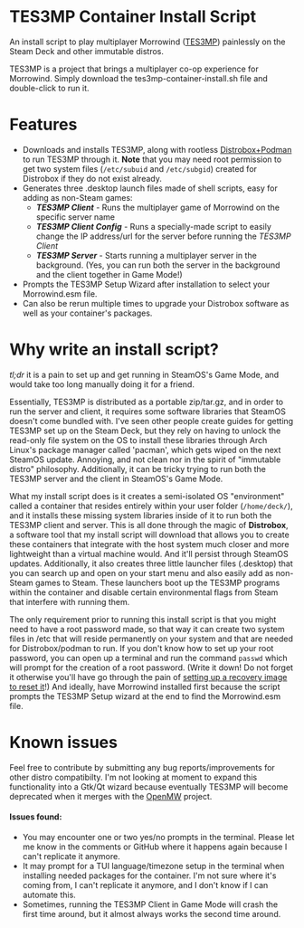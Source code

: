 # TES3MP Container Install Script
An install script to play multiplayer Morrowind ([TES3MP](https://github.com/TES3MP/TES3MP)) painlessly on the Steam Deck and other immutable distros.

TES3MP is a project that brings a multiplayer co-op experience for Morrowind. Simply download the tes3mp-container-install.sh file and double-click to run it.

# Features
- Downloads and installs TES3MP, along with rootless [Distrobox+Podman](https://github.com/89luca89/distrobox) to run TES3MP through it. **Note** that you may need root permission to get two system files (`/etc/subuid` and `/etc/subgid`) created for Distrobox if they do not exist already.
- Generates three .desktop launch files made of shell scripts, easy for adding as non-Steam games:
  - ***TES3MP Client*** - Runs the multiplayer game of Morrowind on the specific server name
  - ***TES3MP Client Config*** - Runs a specially-made script to easily change the IP address/url for the server before running the *TES3MP Client*
  - ***TES3MP Server*** - Starts running a multiplayer server in the background. (Yes, you can run both the server in the background and the client together in Game Mode!)
- Prompts the TES3MP Setup Wizard after installation to select your Morrowind.esm file.
- Can also be rerun multiple times to upgrade your Distrobox software as well as your container's packages.

# Why write an install script?
*tl;dr* it is a pain to set up and get running in SteamOS's Game Mode, and would take too long manually doing it for a friend.

Essentially, TES3MP is distributed as a portable zip/tar.gz, and in order to run the server and client, it requires some software libraries that SteamOS doesn't come bundled with. I've seen other people create guides for getting TES3MP set up on the Steam Deck, but they rely on having to unlock the read-only file system on the OS to install these libraries through Arch Linux's package manager called 'pacman', which gets wiped on the next SteamOS update. Annoying, and not clean nor in the spirit of "immutable distro" philosophy. Additionally, it can be tricky trying to run both the TES3MP server and the client in SteamOS's Game Mode.

What my install script does is it creates a semi-isolated OS "environment" called a container that resides entirely within your user folder (`/home/deck/`), and it installs these missing system libraries inside of it to run both the TES3MP client and server. This is all done through the magic of **Distrobox**, a software tool that my install script will download that allows you to create these containers that integrate with the host system much closer and more lightweight than a virtual machine would. And it'll persist through SteamOS updates. Additionally, it also creates three little launcher files (.desktop) that you can search up and open on your start menu and also easily add as non-Steam games to Steam. These launchers boot up the TES3MP programs within the container and disable certain environmental flags from Steam that interfere with running them.

The only requirement prior to running this install script is that you might need to have a root password made, so that way it can create two system files in /etc that will reside permanently on your system and that are needed for Distrobox/podman to run. If you don't know how to set up your root password, you can open up a terminal and run the command `passwd` which will prompt for the creation of a root password. (Write it down! Do not forget it otherwise you'll have go through the pain of [setting up a recovery image to reset it](https://www.youtube.com/watch?v=BSj44Iovxq8&list=LL&index=1&pp=gAQBiAQB)!) And ideally, have Morrowind installed first because the script prompts the TES3MP Setup wizard at the end to find the Morrowind.esm file.

# Known issues
Feel free to contribute by submitting any bug reports/improvements for other distro compatibilty. I'm not looking at moment to expand this functionality into a Gtk/Qt wizard because eventually TES3MP will become deprecated when it merges with the [OpenMW](https://openmw.org/en/) project.

<h4>Issues found:</h4>

- You may encounter one or two yes/no prompts in the terminal. Please let me know in the comments or GitHub where it happens again because I can't replicate it anymore.
- It may prompt for a TUI language/timezone setup in the terminal when installing needed packages for the container. I'm not sure where it's coming from, I can't replicate it anymore, and I don't know if I can automate this.
- Sometimes, running the TES3MP Client in Game Mode will crash the first time around, but it almost always works the second time around.